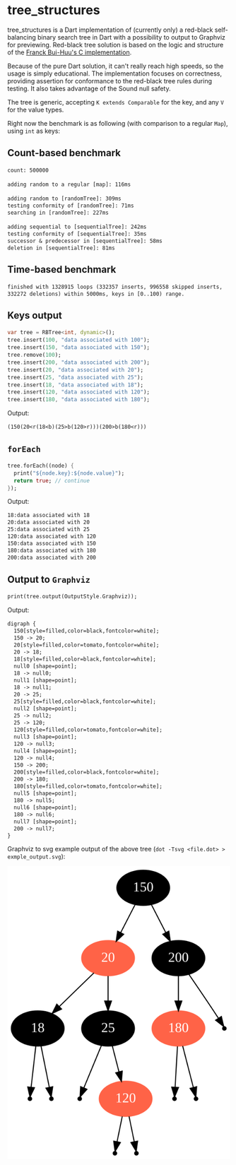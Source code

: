 # tree_structures

tree_structures is a Dart implementation of (currently only) a red-black self-balancing binary search tree in Dart with a possibility to output to Graphviz for previewing.
Red-black tree solution is based on the logic and structure of the [Franck Bui-Huu's C implementation](https://github.com/fbuihuu/libtree/blob/master/rb.c).

Because of the pure Dart solution, it can't really reach high speeds, so the usage is simply educational.
The implementation focuses on correctness, providing assertion for conformance to the red-black tree rules during testing.
It also takes advantage of the Sound null safety.

The tree is generic, accepting `K extends Comparable` for the key, and any `V` for the value types.

Right now the benchmark is as following (with comparison to a regular `Map`), using `int` as keys:

## Count-based benchmark

```
count: 500000

adding random to a regular [map]: 116ms

adding random to [randomTree]: 309ms
testing conformity of [randomTree]: 71ms
searching in [randomTree]: 227ms

adding sequential to [sequentialTree]: 242ms
testing conformity of [sequentialTree]: 35ms
successor & predecessor in [sequentialTree]: 58ms
deletion in [sequentialTree]: 81ms
```

## Time-based benchmark

```
finished with 1328915 loops (332357 inserts, 996558 skipped inserts, 332272 deletions) within 5000ms, keys in [0..100) range.
```

## Keys output

```dart
var tree = RBTree<int, dynamic>();
tree.insert(100, "data associated with 100");
tree.insert(150, "data associated with 150");
tree.remove(100);
tree.insert(200, "data associated with 200");
tree.insert(20, "data associated with 20");
tree.insert(25, "data associated with 25");
tree.insert(18, "data associated with 18");
tree.insert(120, "data associated with 120");
tree.insert(180, "data associated with 180");
```

Output:
```
(150(20<r(18<b)(25>b(120>r)))(200>b(180<r)))
```

## `forEach`

```dart
tree.forEach((node) {
  print("${node.key}:${node.value}");
  return true; // continue
});
```

Output:
```
18:data associated with 18
20:data associated with 20
25:data associated with 25
120:data associated with 120
150:data associated with 150
180:data associated with 180
200:data associated with 200
```

## Output to `Graphviz`

```dart
print(tree.output(OutputStyle.Graphviz));
```

Output:
```
digraph {
  150[style=filled,color=black,fontcolor=white];
  150 -> 20;
  20[style=filled,color=tomato,fontcolor=white];
  20 -> 18;
  18[style=filled,color=black,fontcolor=white];
  null0 [shape=point];
  18 -> null0;
  null1 [shape=point];
  18 -> null1;
  20 -> 25;
  25[style=filled,color=black,fontcolor=white];
  null2 [shape=point];
  25 -> null2;
  25 -> 120;
  120[style=filled,color=tomato,fontcolor=white];
  null3 [shape=point];
  120 -> null3;
  null4 [shape=point];
  120 -> null4;
  150 -> 200;
  200[style=filled,color=black,fontcolor=white];
  200 -> 180;
  180[style=filled,color=tomato,fontcolor=white];
  null5 [shape=point];
  180 -> null5;
  null6 [shape=point];
  180 -> null6;
  null7 [shape=point];
  200 -> null7;
}
```

Graphviz to svg example output of the above tree (`dot -Tsvg <file.dot> > exmple_output.svg`):

![svg](https://raw.githubusercontent.com/iuthere/tree_structures/master/example_output.svg)